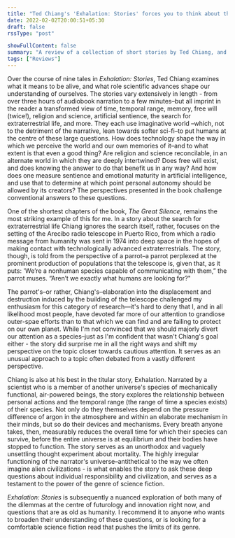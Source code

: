 ```yaml
---
title: "Ted Chiang's 'Exhalation: Stories' forces you to think about the big questions"
date: 2022-02-02T20:00:51+05:30
draft: false
rssType: "post"

showFullContent: false
summary: "A review of a collection of short stories by Ted Chiang, and musings on what it means"
tags: ["Reviews"]
---
```


Over the course of nine tales in _Exhalation: Stories_, Ted Chiang examines what it means to be alive, and what role scientific advances shape our understanding of ourselves. The stories vary extensively in length - from over three hours of audiobook narration to a few minutes–but all imprint in the reader a transformed view of time, temporal range, memory, free will (twice!), religion and science, artificial sentience, the search for extraterrestrial life, and more. They each use imaginative world –which, not to the detriment of the narrative, lean towards softer sci-fi–to put humans at the centre of these large questions. How does technology shape the way in which we perceive the world and our own memories of it–and to what extent is that even a good thing? Are religion and science reconcilable, in an alternate world in which they are deeply intertwined? Does free will exist, and does knowing the answer to do that benefit us in any way? And how does one measure sentience and emotional maturity in artificial intelligence, and use that to determine at which point personal autonomy should be allowed by its creators? The perspectives presented in the book challenge conventional answers to these questions.

One of the shortest chapters of the book, _The Great Silence_, remains the most striking example of this for me. In a story about the search for extraterrestrial life Chiang ignores the search itself, rather, focuses on the setting of the Arecibo radio telescope in Puerto Rico, from which a radio message from humanity was sent in 1974 into deep space in the hopes of making contact with technologically advanced extraterrestrials. The story, though, is told from the perspective of a parrot–a parrot perplexed at the prominent production of populations that the telescope is, given that, as it puts: 'We’re a nonhuman species capable of communicating with them,” the parrot muses. “Aren’t we exactly what humans are looking for?"

The parrot's–or rather, Chiang's–elaboration into the displacement and destruction induced by the building of the telescope challenged my enthusiasm for this category of research—it's hard to deny that I, and in all likelihood most people, have devoted far more of our attention to grandiose outer-spae efforts than to that which we can find and are failing to protect on our own planet. While I'm not convinced that we should majorly divert our attention as a species–just as I'm confident that wasn't Chiang's goal either - the story did surprise me in all the right ways and shift my perspective on the topic closer towards cautious attention. It serves as an unusual approach to a topic often debated from a vastly different perspective.

Chiang is also at his best in the titular story, Exhalation. Narrated by a scientist who is a member of another universe's species of mechanically functional, air-powered beings, the story explores the relationship between personal actions and the temporal range (the range of time a species exists) of their species. Not only do they themselves depend on the pressure difference of argon in the atmosphere and within an elaborate mechanism in their minds, but so do their devices and mechanisms. Every breath anyone takes, then, measurably reduces the overall time for which their species can survive, before the entire universe is at equilibrium and their bodies have stopped to function. The story serves as an unorthodox and vaguely unsettling thought experiment about mortality. The highly irregular functioning of the narrator's universe–antithetical to the way we often imagine alien civilizations - is what enables the story to ask these deep questions about individual responsibility and civilization, and serves as a testament to the power of the genre of science fiction.

_Exhalation: Stories_ is subsequently a nuanced exploration of both many of the dilemmas at the centre of futurology and innovation right now, and questions that are as old as humanity. I recommend it to anyone who wants to broaden their understanding of these questions, or is looking for a comfortable science fiction read that pushes the limits of its genre.
